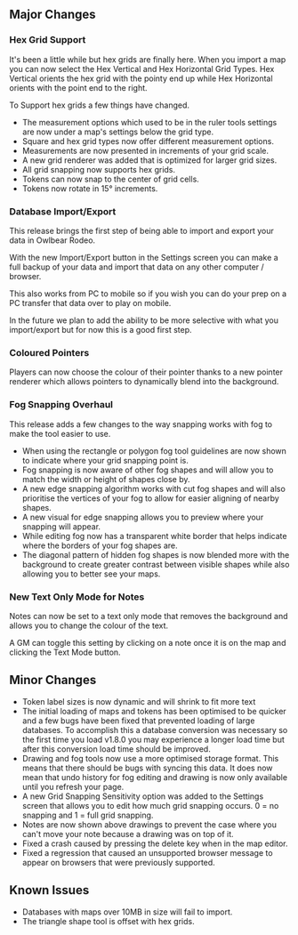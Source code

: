 ## Major Changes

### Hex Grid Support

It's been a little while but hex grids are finally here.
When you import a map you can now select the Hex Vertical and Hex Horizontal Grid Types. Hex Vertical orients the hex grid with the pointy end up while Hex Horizontal orients with the point end to the right.

To Support hex grids a few things have changed.

- The measurement options which used to be in the ruler tools settings are now under a map's settings below the grid type.
- Square and hex grid types now offer different measurement options.
- Measurements are now presented in increments of your grid scale.
- A new grid renderer was added that is optimized for larger grid sizes.
- All grid snapping now supports hex grids.
- Tokens can now snap to the center of grid cells.
- Tokens now rotate in 15° increments.

### Database Import/Export

This release brings the first step of being able to import and export your data in Owlbear Rodeo.

With the new Import/Export button in the Settings screen you can make a full backup of your data and import that data on any other computer / browser.

This also works from PC to mobile so if you wish you can do your prep on a PC transfer that data over to play on mobile.

In the future we plan to add the ability to be more selective with what you import/export but for now this is a good first step.

### Coloured Pointers

Players can now choose the colour of their pointer thanks to a new pointer renderer which allows pointers to dynamically blend into the background.

### Fog Snapping Overhaul

This release adds a few changes to the way snapping works with fog to make the tool easier to use.

- When using the rectangle or polygon fog tool guidelines are now shown to indicate where your grid snapping point is.
- Fog snapping is now aware of other fog shapes and will allow you to match the width or height of shapes close by.
- A new edge snapping algorithm works with cut fog shapes and will also prioritise the vertices of your fog to allow for easier aligning of nearby shapes.
- A new visual for edge snapping allows you to preview where your snapping will appear.
- While editing fog now has a transparent white border that helps indicate where the borders of your fog shapes are.
- The diagonal pattern of hidden fog shapes is now blended more with the background to create greater contrast between visible shapes while also allowing you to better see your maps.

### New Text Only Mode for Notes

Notes can now be set to a text only mode that removes the background and allows you to change the colour of the text.

A GM can toggle this setting by clicking on a note once it is on the map and clicking the Text Mode button.

## Minor Changes

- Token label sizes is now dynamic and will shrink to fit more text
- The initial loading of maps and tokens has been optimised to be quicker and a few bugs have been fixed that prevented loading of large databases. To accomplish this a database conversion was necessary so the first time you load v1.8.0 you may experience a longer load time but after this conversion load time should be improved.
- Drawing and fog tools now use a more optimised storage format. This means that there should be bugs with syncing this data. It does now mean that undo history for fog editing and drawing is now only available until you refresh your page.
- A new Grid Snapping Sensitivity option was added to the Settings screen that allows you to edit how much grid snapping occurs. 0 = no snapping and 1 = full grid snapping.
- Notes are now shown above drawings to prevent the case where you can't move your note because a drawing was on top of it.
- Fixed a crash caused by pressing the delete key when in the map editor.
- Fixed a regression that caused an unsupported browser message to appear on browsers that were previously supported.

## Known Issues

- Databases with maps over 10MB in size will fail to import.
- The triangle shape tool is offset with hex grids.
